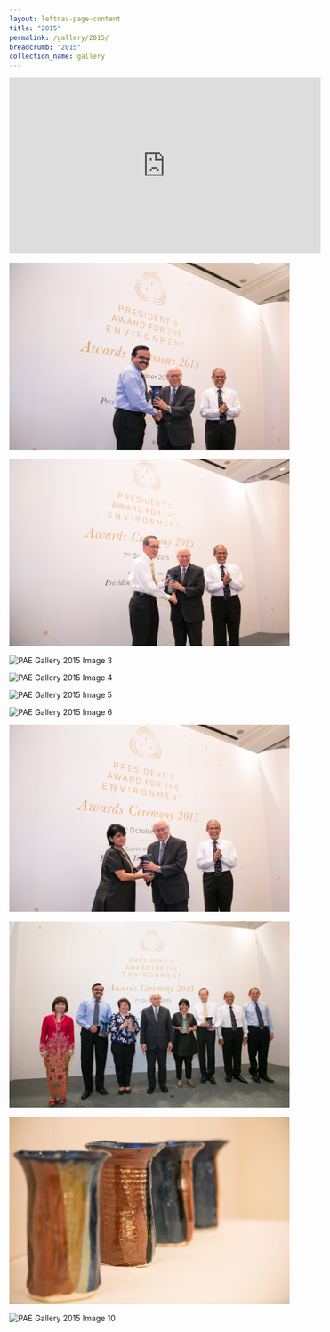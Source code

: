 ```yaml
---
layout: leftnav-page-content
title: "2015"
permalink: /gallery/2015/
breadcrumb: "2015"
collection_name: gallery
---
```


<div class="bp-youtube">
<iframe width="560" height="315" src="https://www.youtube.com/embed/r5kOhLRwJLw" frameborder="0" allow="accelerometer; autoplay; encrypted-media; gyroscope; picture-in-picture" allowfullscreen></iframe>
</div>

![PAE Gallery 2015 Image 1](/images/gallery/pae-2015-01.jpg)

![PAE Gallery 2015 Image 2](/images/gallery/pae-2015-02.jpg)

![PAE Gallery 2015 Image 3](/images/gallery/pae-2015-03.jpg)

![PAE Gallery 2015 Image 4](/images/gallery/pae-2015-04.jpg)

![PAE Gallery 2015 Image 5](/images/gallery/pae-2015-05.jpg)

![PAE Gallery 2015 Image 6](/images/gallery/pae-2015-06.jpg)

![PAE Gallery 2015 Image 7](/images/gallery/pae-2015-07.jpg)

![PAE Gallery 2015 Image 8](/images/gallery/pae-2015-08.jpg)

![PAE Gallery 2015 Image 9](/images/gallery/pae-2015-09.jpg)

![PAE Gallery 2015 Image 10](/images/gallery/pae-2015-10.jpg)
